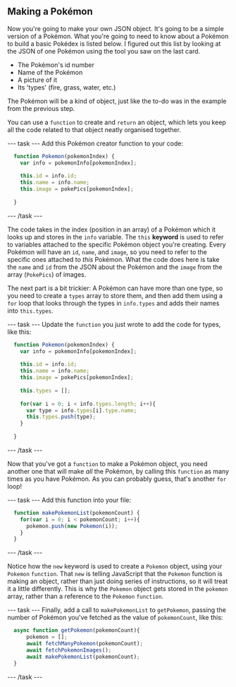 ## Making a Pokémon

Now you're going to make your own JSON object. It's going to be a simple version of a Pokémon. What you're going to need to know about a Pokémon to build a basic Pokédex is listed below. I figured out this list by looking at the JSON of one Pokémon using the tool you saw on the last card.
  * The Pokémon's id number
  * Name of the Pokémon
  * A picture of it
  * Its 'types' (fire, grass, water, etc.)
  
The Pokémon will be a kind of object, just like the to-do was in the example from the previous step. 

You can use a `function` to create and `return` an object, which lets you keep all the code related to that object neatly organised together. 

--- task ---
Add this Pokémon creator function to your code:

```JavaScript
  function Pokemon(pokemonIndex) {
    var info = pokemonInfo[pokemonIndex];
    
    this.id = info.id;
    this.name = info.name;
    this.image = pokePics[pokemonIndex];
  
  }
```
--- /task ---

The code takes in the index (position in an array) of a Pokémon which it looks up and stores in the `info` variable. The `this` **keyword** is used to refer to variables attached to the specific Pokémon object you're creating. Every Pokémon will have an `id`, `name`, and `image`, so you need to refer to the specific ones attached to _this_ Pokémon. What the code does here is take the `name` and `id` from the JSON about the Pokémon and the `image` from the array (`PokePics`) of images.

The next part is a bit trickier: A Pokémon can have more than one type, so you need to create a `types` array to store them, and then add them using a `for` loop that looks through the types in `info.types` and adds their names into `this.types`. 

--- task ---
Update the `function` you just wrote to add the code for types, like this:

```JavaScript
  function Pokemon(pokemonIndex) {
    var info = pokemonInfo[pokemonIndex];
    
    this.id = info.id;
    this.name = info.name;
    this.image = pokePics[pokemonIndex];
    
    this.types = [];
    
    for(var i = 0; i < info.types.length; i++){
      var type = info.types[i].type.name;
      this.types.push(type);
    }
    
  }
```
--- /task ---

Now that you've got a `function` to make a Pokémon object, you need another one that will make *all* the Pokémon, by calling this `function` as many times as you have Pokémon. As you can probably guess, that's another `for` loop!

--- task ---
Add this function into your file:
```JavaScript
  function makePokemonList(pokemonCount) {
    for(var i = 0; i < pokemonCount; i++){
      pokemon.push(new Pokemon(i));
    }
  }
```
--- /task ---

Notice how the `new` keyword is used to create a `Pokemon` object, using your `Pokemon` `function`. That `new` is telling JavaScript that the `Pokemon` function is making an object, rather than just doing series of instructions, so it will treat it a little differently. This is why the `Pokemon` object gets stored in the `pokemon` array, rather than a reference to the `Pokemon` `function`.

--- task ---
Finally, add a call to `makePokemonList` to `getPokemon`, passing the number of Pokémon you've fetched as the value of `pokemonCount`, like this:

```JavaScript
  async function getPokemon(pokemonCount){
      pokemon = [];
      await fetchManyPokemon(pokemonCount);
      await fetchPokemonImages();
      await makePokemonList(pokemonCount);
  }
```
--- /task ---